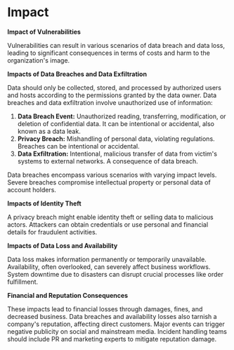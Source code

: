 # Impact

**Impact of Vulnerabilities**

Vulnerabilities can result in various scenarios of data breach and data loss, leading to significant consequences in terms of costs and harm to the organization's image.

**Impacts of Data Breaches and Data Exfiltration**

Data should only be collected, stored, and processed by authorized users and hosts according to the permissions granted by the data owner. Data breaches and data exfiltration involve unauthorized use of information:

1. **Data Breach Event:** Unauthorized reading, transferring, modification, or deletion of confidential data. It can be intentional or accidental, also known as a data leak.
2. **Privacy Breach:** Mishandling of personal data, violating regulations. Breaches can be intentional or accidental.
3. **Data Exfiltration:** Intentional, malicious transfer of data from victim's systems to external networks. A consequence of data breach.

Data breaches encompass various scenarios with varying impact levels. Severe breaches compromise intellectual property or personal data of account holders.

**Impacts of Identity Theft**

A privacy breach might enable identity theft or selling data to malicious actors. Attackers can obtain credentials or use personal and financial details for fraudulent activities.

**Impacts of Data Loss and Availability**

Data loss makes information permanently or temporarily unavailable. Availability, often overlooked, can severely affect business workflows. System downtime due to disasters can disrupt crucial processes like order fulfillment.

**Financial and Reputation Consequences**

These impacts lead to financial losses through damages, fines, and decreased business. Data breaches and availability losses also tarnish a company's reputation, affecting direct customers. Major events can trigger negative publicity on social and mainstream media. Incident handling teams should include PR and marketing experts to mitigate reputation damage.
